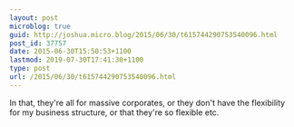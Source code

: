 ```yaml
---
layout: post
microblog: true
guid: http://joshua.micro.blog/2015/06/30/t615744290753540096.html
post_id: 37757
date: 2015-06-30T15:50:53+1100
lastmod: 2019-07-30T17:41:30+1100
type: post
url: /2015/06/30/t615744290753540096.html
---
```

In that, they're all for massive corporates, or they don't have the flexibility for my business structure, or that they're so flexible etc.
